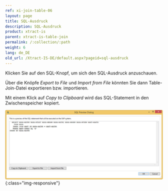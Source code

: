 ```yaml
---
ref: xi-join-table-06
layout: page
title: SQL-Ausdruck
description: SQL-Ausdruck
product: xtract-is
parent: xtract-is-table-join
permalink: /:collection/:path
weight: 6
lang: de_DE
old_url: /Xtract-IS-DE/default.aspx?pageid=sql-ausdruck
---
```


Klicken Sie auf den SQL-Knopf, um sich den SQL-Ausdruck anzuschauen. 

Über die Knöpfe *Export to File* und *Import from File* könnten Sie dann Table-Join-Datei exportieren bzw. importieren. 

Mit einem Klick auf *Copy to Clipboard* wird das SQL-Statement in den Zwischenspeicher kopiert.

![tj-sql-preview](/img/content/tj-sql-preview.jpg){:class="img-responsive"}